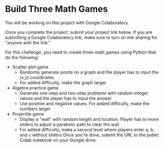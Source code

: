 # Build Three Math Games
You will be working on this project with Google Colaboratory.

Once you complete the project, submit your project link below. If you are submitting a Google Colaboratory link, make sure to turn on link sharing for "anyone with the link."

For this challenge, you need to create three math games using Python that do the following:

- Scatter plot game
	- Randomly generate points on a graph and the player has to input the (x,y) coordinates
	- For added difficulty, make the graph larger
- Algebra practice game
	- Generate one-step and two-step problems with random integer values and the player has to input the answer
	- Use positive and negative values. For added difficulty, make the numbers larger
- Projectile game
	- Display a "wall" with random height and location. Player has to move sliders to adjust a parabolic path to clear the wall
	- For added difficulty, make a second level where players enter a, b, and c without sliders
Once you're done, submit the URL to the public Colab notebook on your Google drive.